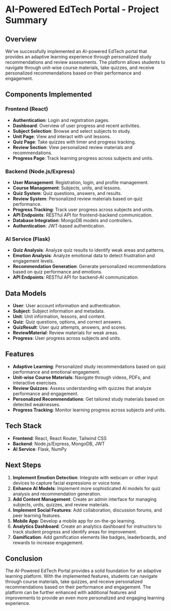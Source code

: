 # AI-Powered EdTech Portal - Project Summary

## Overview

We've successfully implemented an AI-powered EdTech portal that provides an adaptive learning experience through personalized study recommendations and review assessments. The platform allows students to navigate through unit-wise course materials, take quizzes, and receive personalized recommendations based on their performance and engagement.

## Components Implemented

### Frontend (React)

- **Authentication**: Login and registration pages.
- **Dashboard**: Overview of user progress and recent activities.
- **Subject Selection**: Browse and select subjects to study.
- **Unit Page**: View and interact with unit lessons.
- **Quiz Page**: Take quizzes with timer and progress tracking.
- **Review Section**: View personalized review materials and recommendations.
- **Progress Page**: Track learning progress across subjects and units.

### Backend (Node.js/Express)

- **User Management**: Registration, login, and profile management.
- **Course Management**: Subjects, units, and lessons.
- **Quiz System**: Quiz questions, answers, and results.
- **Review System**: Personalized review materials based on quiz performance.
- **Progress Tracking**: Track user progress across subjects and units.
- **API Endpoints**: RESTful API for frontend-backend communication.
- **Database Integration**: MongoDB models and controllers.
- **Authentication**: JWT-based authentication.

### AI Service (Flask)

- **Quiz Analysis**: Analyze quiz results to identify weak areas and patterns.
- **Emotion Analysis**: Analyze emotional data to detect frustration and engagement levels.
- **Recommendation Generation**: Generate personalized recommendations based on quiz performance and emotions.
- **API Endpoints**: RESTful API for backend-AI communication.

## Data Models

- **User**: User account information and authentication.
- **Subject**: Subject information and metadata.
- **Unit**: Unit information, lessons, and content.
- **Quiz**: Quiz questions, options, and correct answers.
- **QuizResult**: User quiz attempts, answers, and scores.
- **ReviewMaterial**: Review materials for weak areas.
- **Progress**: User progress across subjects and units.

## Features

- **Adaptive Learning**: Personalized study recommendations based on quiz performance and emotional engagement.
- **Unit-wise Course Materials**: Navigate through videos, PDFs, and interactive exercises.
- **Review Quizzes**: Assess understanding with quizzes that analyze performance and engagement.
- **Personalized Recommendations**: Get tailored study materials based on detected weaknesses.
- **Progress Tracking**: Monitor learning progress across subjects and units.

## Tech Stack

- **Frontend**: React, React Router, Tailwind CSS
- **Backend**: Node.js/Express, MongoDB, JWT
- **AI Service**: Flask, NumPy

## Next Steps

1. **Implement Emotion Detection**: Integrate with webcam or other input devices to capture facial expressions or voice tone.
2. **Enhance AI Models**: Implement more sophisticated AI models for quiz analysis and recommendation generation.
3. **Add Content Management**: Create an admin interface for managing subjects, units, quizzes, and review materials.
4. **Implement Social Features**: Add collaboration, discussion forums, and peer learning features.
5. **Mobile App**: Develop a mobile app for on-the-go learning.
6. **Analytics Dashboard**: Create an analytics dashboard for instructors to track student progress and identify areas for improvement.
7. **Gamification**: Add gamification elements like badges, leaderboards, and rewards to increase engagement.

## Conclusion

The AI-Powered EdTech Portal provides a solid foundation for an adaptive learning platform. With the implemented features, students can navigate through course materials, take quizzes, and receive personalized recommendations based on their performance and engagement. The platform can be further enhanced with additional features and improvements to provide an even more personalized and engaging learning experience.
